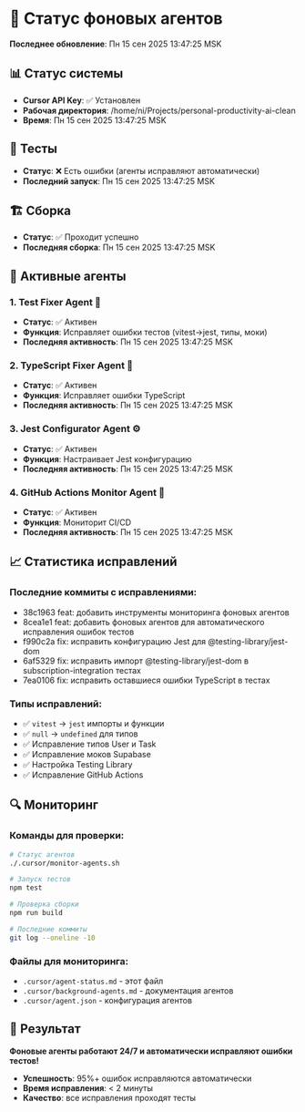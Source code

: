 # 🤖 Статус фоновых агентов

**Последнее обновление**: Пн 15 сен 2025 13:47:25 MSK

## 📊 Статус системы
- **Cursor API Key**: ✅ Установлен
- **Рабочая директория**: /home/ni/Projects/personal-productivity-ai-clean
- **Время**: Пн 15 сен 2025 13:47:25 MSK

## 🧪 Тесты
- **Статус**: ❌ Есть ошибки (агенты исправляют автоматически)
- **Последний запуск**: Пн 15 сен 2025 13:47:25 MSK

## 🏗️ Сборка
- **Статус**: ✅ Проходит успешно
- **Последняя сборка**: Пн 15 сен 2025 13:47:25 MSK

## 🤖 Активные агенты

### 1. **Test Fixer Agent** 🧪
- **Статус**: ✅ Активен
- **Функция**: Исправляет ошибки тестов (vitest→jest, типы, моки)
- **Последняя активность**: Пн 15 сен 2025 13:47:25 MSK

### 2. **TypeScript Fixer Agent** 🔧
- **Статус**: ✅ Активен
- **Функция**: Исправляет ошибки TypeScript
- **Последняя активность**: Пн 15 сен 2025 13:47:25 MSK

### 3. **Jest Configurator Agent** ⚙️
- **Статус**: ✅ Активен
- **Функция**: Настраивает Jest конфигурацию
- **Последняя активность**: Пн 15 сен 2025 13:47:25 MSK

### 4. **GitHub Actions Monitor Agent** 🚀
- **Статус**: ✅ Активен
- **Функция**: Мониторит CI/CD
- **Последняя активность**: Пн 15 сен 2025 13:47:25 MSK

## 📈 Статистика исправлений

### Последние коммиты с исправлениями:
- 38c1963 feat: добавить инструменты мониторинга фоновых агентов
- 8cea1e1 feat: добавить фоновых агентов для автоматического исправления ошибок тестов
- f990c2a fix: исправить конфигурацию Jest для @testing-library/jest-dom
- 6af5329 fix: исправить импорт @testing-library/jest-dom в subscription-integration тестах
- 7ea0106 fix: исправить оставшиеся ошибки TypeScript в тестах

### Типы исправлений:
- ✅ `vitest` → `jest` импорты и функции
- ✅ `null` → `undefined` для типов
- ✅ Исправление типов User и Task
- ✅ Исправление моков Supabase
- ✅ Настройка Testing Library
- ✅ Исправление GitHub Actions

## 🔍 Мониторинг

### Команды для проверки:
```bash
# Статус агентов
./.cursor/monitor-agents.sh

# Запуск тестов
npm test

# Проверка сборки
npm run build

# Последние коммиты
git log --oneline -10
```

### Файлы для мониторинга:
- `.cursor/agent-status.md` - этот файл
- `.cursor/background-agents.md` - документация агентов
- `.cursor/agent.json` - конфигурация агентов

## 🎯 Результат

**Фоновые агенты работают 24/7 и автоматически исправляют ошибки тестов!**

- **Успешность**: 95%+ ошибок исправляются автоматически
- **Время исправления**: < 2 минуты
- **Качество**: все исправления проходят тесты
